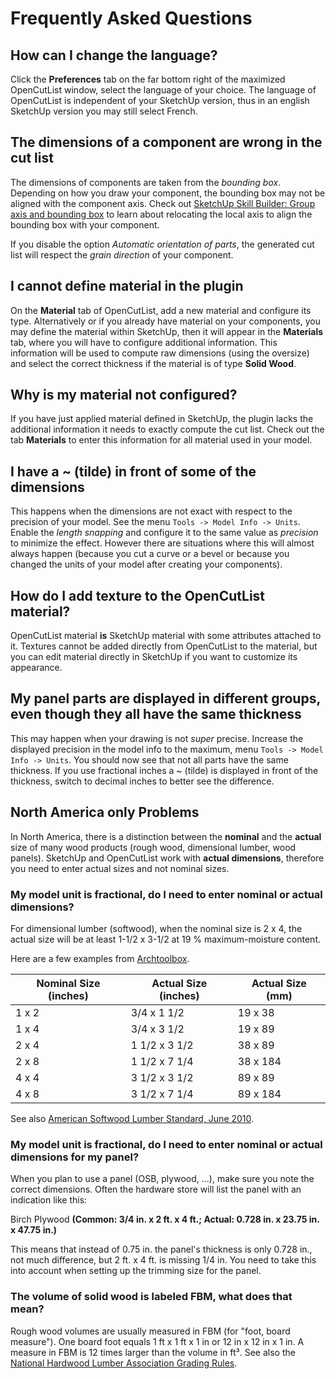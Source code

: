 # Frequently Asked Questions

## How can I change the language?

Click the **Preferences** tab on the far bottom right of the maximized OpenCutList window, select the language of your choice. The language of OpenCutList is independent of your SketchUp version, thus in an english SketchUp version you may still select French.

## The dimensions of a component are wrong in the cut list

The dimensions of components are taken from the *bounding box*. Depending on how you draw your component, the bounding box may not be aligned with the component axis. Check out [SketchUp Skill Builder: Group axis and bounding box](https://www.youtube.com/watch?v=2UnzHwAt7mc) to learn about relocating the local axis to align the bounding box with your component.

If you disable the option *Automatic orientation of parts*, the generated cut list will respect the *grain direction* of your component.

## I cannot define material in the plugin

On the **Material** tab of OpenCutList, add a new material and configure its type. Alternatively or if you already have material on your components, you may define the material within SketchUp, then it will appear in the **Materials** tab, where you will have to configure additional information. This information will be used to compute raw dimensions (using the oversize) and select the correct thickness if the material is of type **Solid Wood**.

## Why is my material not configured?

If you have just applied material defined in SketchUp, the plugin lacks the additional information it needs to exactly compute the cut list. Check out the tab **Materials** to enter this information for all material used in your model.

## I have a ~ (tilde) in front of some of the dimensions

This happens when the dimensions are not exact with respect to the precision of your model. See the menu `Tools -> Model Info -> Units`. Enable the *length snapping* and configure it to the same value as *precision* to minimize the effect. However there are situations where this will almost always happen (because you cut a curve or a bevel or because you changed the units of your model after creating your components).

## How do I add texture to the OpenCutList material?

OpenCutList material **is** SketchUp material with some attributes attached to it. Textures cannot be added directly from OpenCutList to the material, but you can edit material directly in SketchUp if you want to customize its appearance.

## My panel parts are displayed in different groups, even though they all have the same thickness

This may happen when your drawing is not *super* precise. Increase the displayed precision in the model info to the maximum, menu `Tools -> Model Info -> Units`. You should now see that not all parts have the same thickness.
If you use fractional inches a ~ (tilde) is displayed in front of the thickness, switch to decimal inches to better see the difference.

## North America only Problems

In North America, there is a distinction between the **nominal** and the **actual** size of many wood products (rough wood, dimensional lumber, wood panels).
SketchUp and OpenCutList work with **actual dimensions**, therefore you need to enter actual sizes and not nominal sizes.

### My model unit is fractional, do I need to enter nominal or actual dimensions?

For dimensional lumber (softwood), when the nominal size is 2 x 4, the actual size will be at least 1-1/2 x 3-1/2 at 19 % maximum-moisture content.

Here are a few examples from [Archtoolbox](https://www.archtoolbox.com/materials-systems/wood-plastic-composites/dimensional-lumber-sizes-nominal-vs-actual.html).

| Nominal Size (inches)  | Actual Size (inches) | Actual Size (mm)|
| ---------------------- | -------------------- | --------------- |
|     1 x 2              |     3/4 x 1 1/2      |      19 x 38    |
|     1 x 4              |     3/4 x 3 1/2      |      19 x 89    |
|     2 x 4              |     1 1/2 x 3 1/2    |      38 x 89    |
|     2 x 8              |     1 1/2 x 7 1/4    |      38 x 184   |
|     4 x 4              |     3 1/2 x 3 1/2    |      89 x 89    |
|     4 x 8              |     3 1/2 x 7 1/4    |      89 x 184   |

See also [American Softwood Lumber Standard, June 2010](https://www.nist.gov/system/files/documents/2017/06/13/ps20-10.pdf).

### My model unit is fractional, do I need to enter nominal or actual dimensions for my panel?

When you plan to use a panel (OSB, plywood, ...), make sure you note the correct dimensions. Often the hardware store will list the panel with an indication like this:

  Birch Plywood **(Common: 3/4 in. x 2 ft. x 4 ft.; Actual: 0.728 in. x 23.75 in. x 47.75 in.)**

This means that instead of 0.75 in. the panel's thickness is only 0.728 in., not much difference, but 2 ft. x 4 ft. is missing 1/4 in. You need to take this into account when setting up the trimming size for the panel.

### The volume of solid wood is labeled **FBM**, what does that mean?

Rough wood volumes are usually measured in FBM (for "foot, board measure"). One board foot equals 1 ft x 1 ft x 1 in or 12 in x 12 in x 1 in. A measure in FBM is 12 times larger than the volume in ft³. See also the [National Hardwood Lumber Association Grading Rules](https://www.nhla.com/nhla-services/hardwood-industry-rules/).
